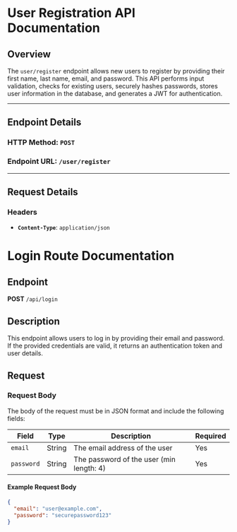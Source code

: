 # **User Registration API Documentation**

## **Overview**
The `user/register` endpoint allows new users to register by providing their first name, last name, email, and password. This API performs input validation, checks for existing users, securely hashes passwords, stores user information in the database, and generates a JWT for authentication.

---

## **Endpoint Details**

### **HTTP Method**: `POST`

### **Endpoint URL**: `/user/register`

---

## **Request Details**

### **Headers**
- **`Content-Type`**: `application/json`




# Login Route Documentation

## Endpoint

**POST** `/api/login`

## Description

This endpoint allows users to log in by providing their email and password. If the provided credentials are valid, it returns an authentication token and user details.

## Request

### Request Body

The body of the request must be in JSON format and include the following fields:

| Field    | Type   | Description                                 | Required |
|----------|--------|---------------------------------------------|----------|
| `email`  | String | The email address of the user               | Yes      |
| `password` | String | The password of the user (min length: 4) | Yes      |

#### Example Request Body

```json
{
  "email": "user@example.com",
  "password": "securepassword123"
}
